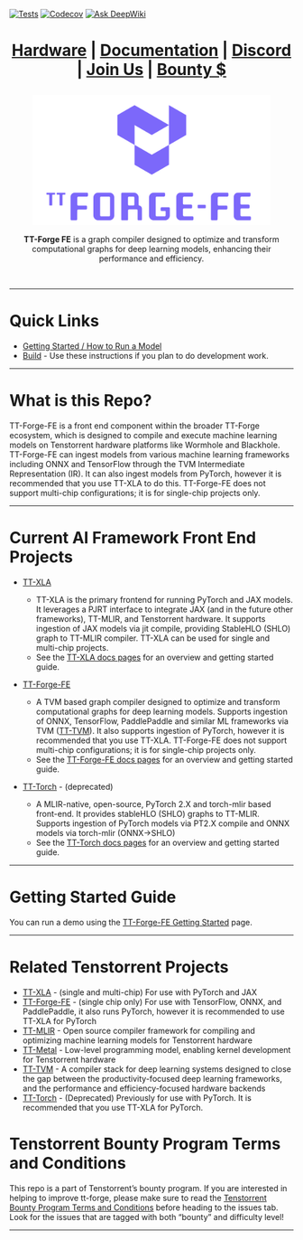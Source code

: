 [![Tests][tests badge]][tests]
[![Codecov][codecov badge]][codecov]
[![Ask DeepWiki](https://deepwiki.com/badge.svg)](https://deepwiki.com/tenstorrent/tt-forge-fe)

<div align="center">

<h1>

[Hardware](https://tenstorrent.com/cards/) | [Documentation](https://docs.tenstorrent.com/tt-forge-fe/) | [Discord](https://discord.gg/tenstorrent) | [Join Us](https://boards.greenhouse.io/tenstorrent?gh_src=22e462047us) | [Bounty $](https://github.com/tenstorrent/tt-forge-fe/issues?q=is%3Aissue%20state%3Aopen%20label%3Abounty)

</h1>

<img src="./docs/src/imgs/tt_refresh_forge-fe_w_logo_purple.png" alt="ttnn logo" height="230"/>

<br>

**TT-Forge FE** is a graph compiler designed to optimize and transform computational graphs for deep learning models, enhancing their performance and efficiency.

</div>

<br>

-----
# Quick Links
- [Getting Started / How to Run a Model](docs/src/getting_started.md)
- [Build](docs/src/getting_started_build_from_source.md) - Use these instructions if you plan to do development work.

-----
# What is this Repo?

TT-Forge-FE is a front end component within the broader TT-Forge ecosystem, which is designed to compile and execute machine learning models on Tenstorrent hardware platforms like Wormhole and Blackhole. TT-Forge-FE can ingest models from various machine learning frameworks including ONNX and TensorFlow through the TVM Intermediate Representation (IR). It can also ingest models from PyTorch, however it is recommended that you use TT-XLA to do this. TT-Forge-FE does not support multi-chip configurations; it is for single-chip projects only.

-----
# Current AI Framework Front End Projects
- [TT-XLA](https://github.com/tenstorrent/tt-xla)
  - TT-XLA is the primary frontend for running PyTorch and JAX models. It leverages a PJRT interface to integrate JAX (and in the future other frameworks), TT-MLIR, and Tenstorrent hardware. It supports ingestion of JAX models via jit compile, providing StableHLO (SHLO) graph to TT-MLIR compiler. TT-XLA can be used for single and multi-chip projects.
  - See the [TT-XLA docs pages](https://docs.tenstorrent.com/tt-xla) for an overview and getting started guide.

- [TT-Forge-FE](https://github.com/tenstorrent/tt-forge-fe)
  - A TVM based graph compiler designed to optimize and transform computational graphs for deep learning models. Supports ingestion of ONNX, TensorFlow, PaddlePaddle and similar ML frameworks via TVM ([TT-TVM](https://github.com/tenstorrent/tt-tvm)). It also supports ingestion of PyTorch, however it is recommended that you use TT-XLA. TT-Forge-FE does not support multi-chip configurations; it is for single-chip projects only.
  - See the [TT-Forge-FE docs pages](https://docs.tenstorrent.com/tt-forge-fe/getting-started.html) for an overview and getting started guide.

- [TT-Torch](https://github.com/tenstorrent/tt-torch) - (deprecated)
  - A MLIR-native, open-source, PyTorch 2.X and torch-mlir based front-end. It provides stableHLO (SHLO) graphs to TT-MLIR. Supports ingestion of PyTorch models via PT2.X compile and ONNX models via torch-mlir (ONNX->SHLO)
  - See the [TT-Torch docs pages](https://docs.tenstorrent.com/tt-torch) for an overview and getting started guide.

-----
# Getting Started Guide

You can run a demo using the [TT-Forge-FE Getting Started](https://docs.tenstorrent.com/tt-forge-fe/getting-started.html) page.

-----
# Related Tenstorrent Projects
- [TT-XLA](https://github.com/tenstorrent/tt-xla) - (single and multi-chip) For use with PyTorch and JAX
- [TT-Forge-FE](https://github.com/tenstorrent/tt-forge-fe) - (single chip only) For use with TensorFlow, ONNX, and PaddlePaddle, it also runs PyTorch, however it is recommended to use TT-XLA for PyTorch
- [TT-MLIR](https://github.com/tenstorrent/tt-mlir) - Open source compiler framework for compiling and optimizing machine learning models for Tenstorrent hardware
- [TT-Metal](https://github.com/tenstorrent/tt-metal) - Low-level programming model, enabling kernel development for Tenstorrent hardware
- [TT-TVM](https://github.com/tenstorrent/tt-tvm) - A compiler stack for deep learning systems designed to close the gap between the productivity-focused deep learning frameworks, and the performance and efficiency-focused hardware backends
- [TT-Torch](https://github.com/tenstorrent/tt-torch) - (Deprecated) Previously for use with PyTorch. It is recommended that you use TT-XLA for PyTorch.


# Tenstorrent Bounty Program Terms and Conditions
This repo is a part of Tenstorrent’s bounty program. If you are interested in helping to improve tt-forge, please make sure to read the [Tenstorrent Bounty Program Terms and Conditions](https://docs.tenstorrent.com/bounty_terms.html) before heading to the issues tab. Look for the issues that are tagged with both “bounty” and difficulty level!
- - -

[codecov]: https://codecov.io/gh/tenstorrent/tt-forge-fe
[tests]: https://github.com/tenstorrent/tt-forge-fe/actions/workflows/on-push.yml?query=branch%3Amain
[deepwiki]: https://deepwiki.com/tenstorrent/tt-forge-fe
[codecov badge]: https://codecov.io/gh/tenstorrent/tt-forge-fe/graph/badge.svg
[tests badge]: https://github.com/tenstorrent/tt-forge-fe/actions/workflows/on-push.yml/badge.svg?query=branch%3Amain
[deepwiki badge]: https://deepwiki.com/badge.svg

